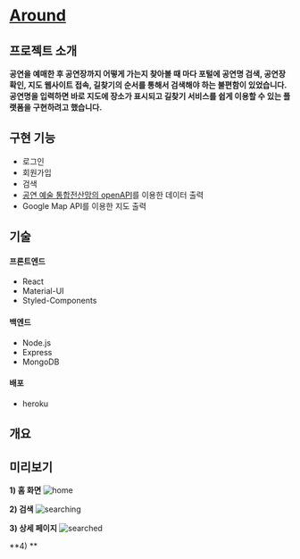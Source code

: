 # [Around](https://howcanigothere.herokuapp.com/)

## 프로젝트 소개
**공연을 예매한 후 공연장까지 어떻게 가는지 찾아볼 때 마다 포털에 공연명 검색, 공연장 확인, 지도 웹사이트 접속, 길찾기의 순서를 통해서 검색해야 하는 불편함이 있었습니다. 공연명을 입력하면 바로 지도에 장소가 표시되고 길찾기 서비스를 쉽게 이용할 수 있는 플랫폼을 구현하려고 했습니다.**

## 구현 기능
- 로그인  
- 회원가입  
- 검색  
- [공연 예술 통합전산망의 openAPI](https://www.kopis.or.kr/por/cs/openapi/openApiInfo.do?menuId=MNU_00074)를 이용한 데이터 출력
- Google Map API를 이용한 지도 출력

## 기술
#### 프론트엔드
- React  
- Material-UI  
- Styled-Components  

#### 백엔드
- Node.js  
- Express  
- MongoDB  

#### 배포
- heroku

## 개요


## 미리보기
**1) 홈 화면**
![home](https://user-images.githubusercontent.com/96046698/201461783-eeebb888-881c-4fea-8a51-610eb5681952.png)

**2) 검색**
![searching](https://user-images.githubusercontent.com/96046698/201461990-db71fc73-0d67-401e-8eed-53448c8196c2.png)

**3) 상세 페이지**
![searched](https://user-images.githubusercontent.com/96046698/201462041-705f363a-0f8d-40b3-aa7e-4e58877cdfb3.png)

**4) **

